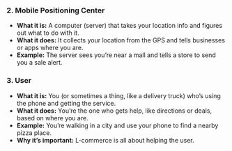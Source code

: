 ### 2. Mobile Positioning Center

- **What it is:** A computer (server) that takes your location info and figures out what to do with it.
- **What it does:** It collects your location from the GPS and tells businesses or apps where you are.
- **Example:** The server sees you’re near a mall and tells a store to send you a sale alert.

### 3. User
- **What it is:** You (or sometimes a thing, like a delivery truck) who’s using the phone and getting the service.
- **What it does:** You’re the one who gets help, like directions or deals, based on where you are.
- **Example:** You’re walking in a city and use your phone to find a nearby pizza place.
- **Why it’s important:** L-commerce is all about helping the user.